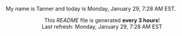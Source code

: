 My name is Tanner and today is Monday, January 29, 7:28 AM EST.

<p align="center">This <i>README</i> file is generated <b>every 3 hours</b>!</br>Last refresh: Monday, January 29, 7:28 AM EST<br /></p>
